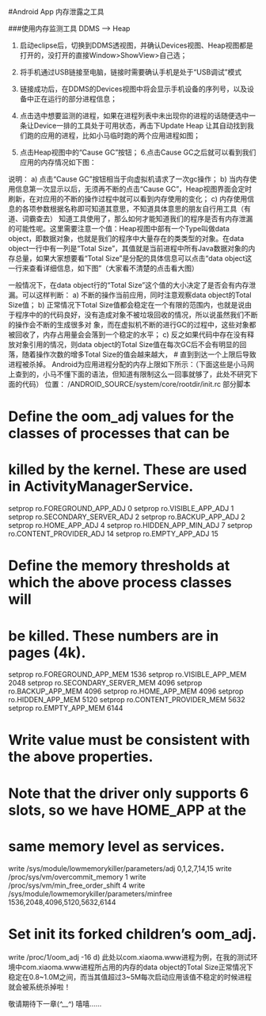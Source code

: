 #Android App 内存泄露之工具

###使用内存监测工具 DDMS –> Heap
1. 启动eclipse后，切换到DDMS透视图，并确认Devices视图、Heap视图都是打开的，没打开的直接Window>ShowView>自己选；
 
2. 将手机通过USB链接至电脑，链接时需要确认手机是处于“USB调试”模式
3. 链接成功后，在DDMS的Devices视图中将会显示手机设备的序列号，以及设备中正在运行的部分进程信息；
4.  点击选中想要监测的进程，如果在进程列表中未出现你的进程的话随便选中一条让Device一排的工具处于可用状态，再击下Update Heap  让其自动找到我们跑的应用的进程，比如小马临时跑的两个应用进程如图；
5. 点击Heap视图中的“Cause GC”按钮；
6.点击Cause GC之后就可以看到我们应用的内存情况如下图：

说明：
a) 点击“Cause GC”按钮相当于向虚拟机请求了一次gc操作；
b) 当内存使用信息第一次显示以后，无须再不断的点击“Cause GC”，Heap视图界面会定时刷新，在对应用的不断的操作过程中就可以看到内存使用的变化；
c) 内存使用信息的各项参数根据名称即可知道其意思，不知道具体意思的朋友自行用工具（有道、词霸查去）
 知道工具使用了，那么如何才能知道我们的程序是否有内存泄漏的可能性呢。这里需要注意一个值：Heap视图中部有一个Type叫做data object，即数据对象，也就是我们的程序中大量存在的类类型的对象。在data object一行中有一列是“Total Size”，其值就是当前进程中所有Java数据对象的内存总量，如果大家想要看“Total Size”是分配的具体信息可以点击“data object这一行来查看详细信息，如下图”（大家看不清楚的点击看大图）

一般情况下，在data object行的“Total Size”这个值的大小决定了是否会有内存泄漏。可以这样判断：
a) 不断的操作当前应用，同时注意观察data object的Total Size值；
b) 正常情况下Total Size值都会稳定在一个有限的范围内，也就是说由于程序中的的代码良好，没有造成对象不被垃圾回收的情况，所以说虽然我们不断的操作会不断的生成很多对 象，而在虚拟机不断的进行GC的过程中，这些对象都被回收了，内存占用量会会落到一个稳定的水平；
c) 反之如果代码中存在没有释放对象引用的情况，则data object的Total Size值在每次GC后不会有明显的回落，随着操作次数的增多Total Size的值会越来越大， #
  直到到达一个上限后导致进程被杀掉。
             Android为应用进程分配的内存上限如下所示：（下面这些是小马网上查到的，小马不懂下面的语法，但知道有限制这么一回事就够了，此处不研究下面的代码）
位置： /ANDROID_SOURCE/system/core/rootdir/init.rc 部分脚本
# Define the oom_adj values for the classes of processes that can be
# killed by the kernel. These are used in ActivityManagerService.
  setprop ro.FOREGROUND_APP_ADJ 0
  setprop ro.VISIBLE_APP_ADJ 1
  setprop ro.SECONDARY_SERVER_ADJ 2
  setprop ro.BACKUP_APP_ADJ 2
  setprop ro.HOME_APP_ADJ 4
  setprop ro.HIDDEN_APP_MIN_ADJ 7
  setprop ro.CONTENT_PROVIDER_ADJ 14
  setprop ro.EMPTY_APP_ADJ 15
# Define the memory thresholds at which the above process classes will
# be killed. These numbers are in pages (4k).
  setprop ro.FOREGROUND_APP_MEM 1536
  setprop ro.VISIBLE_APP_MEM 2048
  setprop ro.SECONDARY_SERVER_MEM 4096
  setprop ro.BACKUP_APP_MEM 4096
  setprop ro.HOME_APP_MEM 4096
  setprop ro.HIDDEN_APP_MEM 5120
  setprop ro.CONTENT_PROVIDER_MEM 5632
  setprop ro.EMPTY_APP_MEM 6144
# Write value must be consistent with the above properties.
# Note that the driver only supports 6 slots, so we have HOME_APP at the
# same memory level as services.
  write /sys/module/lowmemorykiller/parameters/adj 0,1,2,7,14,15
  write /proc/sys/vm/overcommit_memory 1
  write /proc/sys/vm/min_free_order_shift 4
  write /sys/module/lowmemorykiller/parameters/minfree 1536,2048,4096,5120,5632,6144
  # Set init its forked children’s oom_adj.
  write /proc/1/oom_adj -16
 d) 此处以com.xiaoma.www进程为例，在我的测试环境中com.xiaoma.www进程所占用的内存的data object的Total Size正常情况下稳定在0.8~1.0M之间，而当其值超过3~5M每次启动应用该值不稳定的时候进程就会被系统杀掉啦！


敬请期待下一章(*^__^*) 嘻嘻……
	